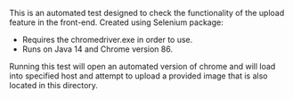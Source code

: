 This is an automated test designed to check the functionality of the upload feature in the front-end.
Created using Selenium package:
  - Requires the chromedriver.exe in order to use.
  - Runs on Java 14 and Chrome version 86.

Running this test will open an automated version of chrome and will load into specified host and attempt
to upload a provided image that is also located in this directory.
